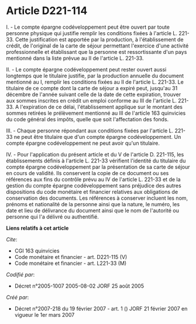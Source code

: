 # Article D221-114

I. - Le compte épargne codéveloppement peut être ouvert par toute personne physique qui justifie remplir les conditions
fixées à l'article L. 221-33. Cette justification est apportée par la production, à l'établissement de crédit, de l'original
de la carte de séjour permettant l'exercice d'une activité professionnelle et établissant que la personne est ressortissante
d'un pays mentionné dans la liste prévue au II de l'article L. 221-33.

II. - Le compte épargne codéveloppement peut rester ouvert aussi longtemps que le titulaire justifie, par la production
annuelle du document mentionné au I, remplir les conditions fixées au II de l'article L. 221-33. Le titulaire de ce compte
dont la carte de séjour a expiré peut, jusqu'au 31 décembre de l'année suivant celle de la date de cette expiration, trouver
aux sommes inscrites en crédit un emploi conforme au III de l'article L. 221-33. A l'expiration de ce délai, l'établissement
applique sur le montant des sommes retirées le prélèvement mentionné au III de l'article 163 quinvicies du code général des
impôts, quelle que soit l'affectation des fonds.

III. - Chaque personne répondant aux conditions fixées par l'article L. 221-33 ne peut être titulaire que d'un compte épargne
codéveloppement. Un compte épargne codéveloppement ne peut avoir qu'un titulaire.

IV. - Pour l'application du présent article et du V de l'article D. 221-115, les établissements définis à l'article L. 221-33
vérifient l'identité du titulaire du compte épargne codéveloppement par la présentation de sa carte de séjour en cours de
validité. Ils conservent la copie de ce document ou ses références aux fins du contrôle prévu au IV de l'article L. 221-33 et
de la gestion du compte épargne codéveloppement sans préjudice des autres dispositions du code monétaire et financier
relatives aux obligations de conservation des documents. Les références à conserver incluent les nom, prénoms et nationalité
de la personne ainsi que la nature, le numéro, les date et lieu de délivrance du document ainsi que le nom de l'autorité ou
personne qui l'a délivré ou authentifié.

**Liens relatifs à cet article**

_Cite_:

  - CGI 163 quinvicies
  - Code monétaire et financier - art. D221-115 (V)
  - Code monétaire et financier - art. L221-33 (M)

_Codifié par_:

  - Décret n°2005-1007 2005-08-02 JORF 25 août 2005

_Créé par_:

  - Décret n°2007-218 du 19 février 2007 - art. 1 () JORF 21 février 2007 en vigueur le 1er mars 2007

